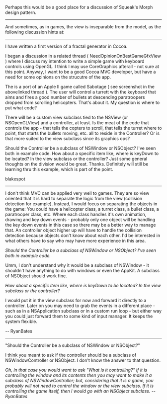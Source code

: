 Perhaps this would be a good place for a discussion of Squeak's Morph design pattern.

----

And sometimes, as in games, the view is inseparable from the model, as the following discussion hints at:

----

I have written a first version of a fractal generator in Cocoa.

I began a discussion in a related thread ( NeedOpinionOnBestGameGfxView ) where I discuss my intention to write a simple game with keyboard controls using OpenGL.  I think I may use CoreGraphics afterall - not sure at this point.  Anyway, I want to be a good Cocoa MVC developer, but have a need for some opinions on the strucutre of the app.

The is a port of an Apple II game called Sabotage ( see screenshot in the abovelinked thread ).  The user will control a turrett with the keyboard that aims and fires a good number of bullets at descending paratroopers dropped from scrolling helicopters.  That's about it.  My question is where to put what code?

There will be a custom view subclass tied to the NSView (or NSOpenGLView) and a controller, at least.  Is the meat of the code that controls the app - that tells the copters to scroll, that tells the turret where to point, that starts the bullets moving, etc.  all to reside in the Controller?  Or is that more suited to the view subclass since its graphics ops?  

Should the Controller be a subclass of NSWindow or NSObject?  I've seen both in example code.  How about a specific item like, where is keyDown  to be located?  In the view subclass or the controller?  Just some general thoughts on the division would be great.  Thanks.  Definitely will still be learning thru this example, which is part of the point.  


blakespot

----

I don't think MVC can be applied very well to games. They are so view oriented that it is hard to separate the logic from the view (collision detection for example). Instead, I would focus on separating the objects in the game: You could have a helicopter class, a turret class, a bullet class, a paratrooper class, etc. Where each class handles it's own animation, drawing and key down events - probably only one object will be handling the key down events in this case so there may be a better way to manage that. An controller object higher up will have to handle the collision detection because objects don't know about each other. I'd be interested in what others have to say who may have more experience in this area.

*Should the Controller be a subclass of NSWindow or NSObject? I've seen both in example code.*

Umm, I don't understand why it would be a subclass of NSWindow - it shouldn't have anything to do with windows or even the AppKit. A subclass of NSObject should work fine.

*How about a specific item like, where is keyDown to be located? In the view subclass or the controller?*

I would put it in the view subclass for now and forward it directly to a controller. Later on you may need to grab the events in a different place - such as in a NSApplication subclass or in a custom run loop - but either way you could just forward them to some kind of input manager. It keeps the system flexible.

-- RyanBates

----

"Should the Controller be a subclass of NSWindow or NSObject?"

I think you meant to ask if the controller should be a subclass of NSWindowController or NSObject. I don't know the answer to that question.

*Oh, in that case you would want to ask "What is it controlling?" If it is controlling the window and its contents then you may want to make it a subclass of NSWindowController; but, considering that it is a game, you probably will not need to control the window or the view subclass. If it is controlling the game itself, then I would go with an NSObject subclass. --RyanBates*
